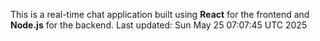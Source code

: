 This is a real-time chat application built using **React** for the frontend and **Node.js** for the backend.
Last updated: Sun May 25 07:07:45 UTC 2025
